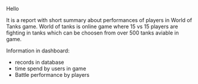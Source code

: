 Hello

It is a report with short summary about performances of players in World of Tanks game.
World of tanks is online game where 15 vs 15 players are fighting in tanks which can be choosen from over 500 tanks aviable in game.

Information in dashboard:
- records in database
- time spend by users in game
- Battle performance by players

